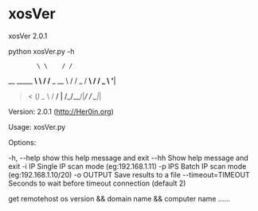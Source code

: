 # xosVer
xosVer 2.0.1

python xosVer.py -h


            \ \    / /
__  _____  __\ \  / /__ _ __
\ \/ / _ \/ __\ \/ / _ \ '__|
 >  < (_) \__ \\  /  __/ |
/_/\_\___/|___/ \/ \___|_|

Version: 2.0.1 (http://Her0in.org)

Usage: xosVer.py <options>


Options:

  -h, --help         show this help message and exit
  --hh               Show help message and exit
  -i IP              Single IP scan  mode  (eg:192.168.1.11)
  -p IPS             Batch  IP scan  mode  (eg:192.168.1.10/20)
  -o OUTPUT          Save results to a file
  --timeout=TIMEOUT  Seconds to wait before timeout connection (default 2)

get remotehost os version && domain name && computer name ......
